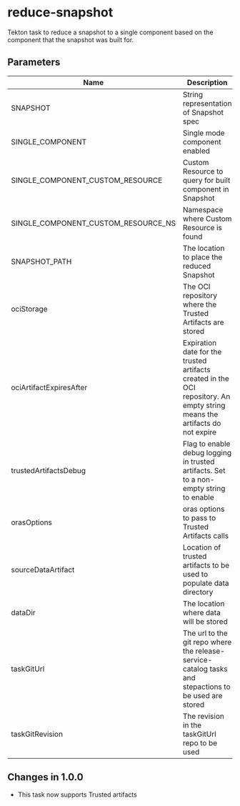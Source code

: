 # reduce-snapshot

Tekton task to reduce a snapshot to a single component based on the component that the snapshot was built for.

## Parameters

| Name                                | Description                                                                                                                | Optional   | Default value                                             |
|-------------------------------------|----------------------------------------------------------------------------------------------------------------------------|------------|-----------------------------------------------------------|
| SNAPSHOT                            | String representation of Snapshot spec                                                                                     | No         | -                                                         |
| SINGLE_COMPONENT                    | Single mode component enabled                                                                                              | No         | -                                                         |
| SINGLE_COMPONENT_CUSTOM_RESOURCE    | Custom Resource to query for built component in Snapshot                                                                   | No         | -                                                         |
| SINGLE_COMPONENT_CUSTOM_RESOURCE_NS | Namespace where Custom Resource is found                                                                                   | No         | -                                                         |
| SNAPSHOT_PATH                       | The location to place the reduced Snapshot                                                                                 | No         | -                                                         |
| ociStorage                          | The OCI repository where the Trusted Artifacts are stored                                                                  | Yes        | empty                                                     |
| ociArtifactExpiresAfter             | Expiration date for the trusted artifacts created in the OCI repository. An empty string means the artifacts do not expire | Yes        | 1d                                                        |
| trustedArtifactsDebug               | Flag to enable debug logging in trusted artifacts. Set to a non-empty string to enable                                     | Yes        | ""                                                        |
| orasOptions                         | oras options to pass to Trusted Artifacts calls                                                                            | Yes        | ""                                                        | 
| sourceDataArtifact                  | Location of trusted artifacts to be used to populate data directory                                                        | Yes        | ""                                                        |
| dataDir                             | The location where data will be stored                                                                                     | Yes        | $(workspaces.data.path)                                   |
| taskGitUrl                          | The url to the git repo where the release-service-catalog tasks and stepactions to be used are stored                      | Yes        | https://github.com/konflux-ci/release-service-catalog.git |
| taskGitRevision                     | The revision in the taskGitUrl repo to be used                                                                             | Yes        | production                                                |

## Changes in 1.0.0
* This task now supports Trusted artifacts
